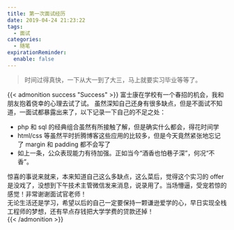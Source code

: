 ```yaml
---
title: 第一次面试经历
date: 2019-04-24 21:23:22
tags:
  - 面试
categories:
  - 随笔
expirationReminder:
  enable: false
---
```


> 时间过得真快，一下从大一到了大三，马上就要实习毕业等等了。

<!--more-->

{{< admonition success "Success" >}}
富士康在学校有一个春招的机会，我和朋友抱着侥幸的心理去试了试。
虽然深知自己还身有很多缺点，但是不面试不知道，一面试都暴露出来了，以下记录一下自己的不足之处：

- php 和 sql 的经典组合虽然有所接触了解，但是确实什么都会，得花时间学
- html/css 等虽然平时折腾博客这些应用的比较多，但是今天竟然紧张地忘记了 margin 和 padding 都不会写了
- 如上一条，公众表现能力有待加强。正如当今“酒香也怕巷子深”，何况“不香”。

惊喜的事说来就来，本来知道自己这么多缺点，这么菜后，觉得这个实习的 offer 是没戏了，没想到下午技术主管微信发来消息，说录用了。当场懵逼，受宠若惊的感觉！非常谢谢面试官老师！  
无论生活还是学习，希望以后的自己一定要保持一颗谦逊爱学的心，早日实现全栈工程师的梦想，还有早点存钱把大学学费的贷款还掉！  
{{< /admonition >}}
